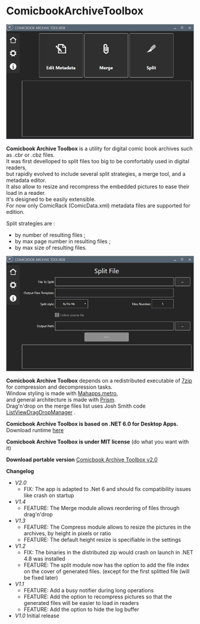 # ComicbookArchiveToolbox

![Main interface](/ComicbookArchiveToolbox/MainPage.PNG)  

**Comicbook Archive Toolbox** is a utility for digital comic book archives such as .cbr or .cbz files.  
It was first develloped to split files too big to be comfortably used in digital readers,  
but rapidly evolved to include several split strategies, a merge tool, and a metadata editor.  
It also allow to resize and recompress the embedded pictures to ease their load in a reader.  
It's designed to be easily extensible.  
For now only ComicRack (ComicData.xml) metadata files are supported for edition.  

Split strategies are :  
- by number of resulting files ;  
- by max page number in resulting files ;  
- by max size of resulting files.  

![Split interface](/ComicbookArchiveToolbox/Split.PNG)  

**Comicbook Archive Toolbox** depends on a redistributed executable of [7zip](https://www.7-zip.org) for compression and decompression tasks.  
Window styling is made with [Mahapps.metro](https://mahapps.com),  
and general architecture is made with [Prism](https://github.com/PrismLibrary/Prism).  
Drag'n'drop on the merge files list uses Josh Smith code [ListViewDragDropManager](https://www.codeproject.com/script/Articles/ViewDownloads.aspx?aid=17266) .

**Comicbook Archive Toolbox is based on .NET 6.0 for Desktop Apps.** Download runtime [here](https://dotnet.microsoft.com/en-us/download/dotnet/6.0/runtime)  


**Comicbook Archive Toolbox is under MIT license** (do what you want with it)  

**Download portable version** [Comicbook Archive Toolbox v2.0](https://github.com/degoedel/ComicbookArchiveToolbox/releases/download/v2.0/ComicbookArchiveToolbox.v2.0.0.zip)  

**Changelog** 
* *V2.0*
  * FIX: The app is adapted to .Net 6 and should fix compatibility issues like crash on startup
* *V1.4*
  * FEATURE: The Merge module allows reordering of files through drag'n'drop
* *V1.3*
  * FEATURE: The Compress module allows to resize the pictures in the archives, by height in pixels or ratio
  * FEATURE: The default height resize is specifiable in the settings
* *V1.2*  
  * FIX: The binaries in the distributed zip would crash on launch in .NET 4.8 was installed  
  * FEATURE: The split module now has the option to add the file index on the cover of generated files. (except for the first splitted file (will be fixed later)  
* *V1.1*  
  * FEATURE: Add a busy notifier during long operations  
  * FEATURE: Add the option to recompress pictures so that the generated files will be easier to load in readers  
  * FEATURE: Add the option to hide the log buffer  
* *V1.0* Initial release  
